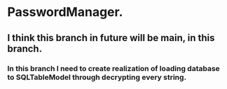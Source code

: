 # PasswordManager.

## I think this branch in future will be main, in this branch.
### In this branch I need to create realization of loading database to SQLTableModel through decrypting every string.
